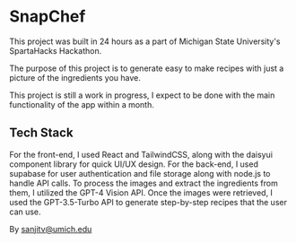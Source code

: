 # SnapChef

This project was built in 24 hours as a part of Michigan State University's SpartaHacks Hackathon. 

The purpose of this project is to generate easy to make recipes with just a picture of the ingredients you have. 

This project is still a work in progress, I expect to be done with the main functionality of the app within a month. 

## Tech Stack

For the front-end, I used React and TailwindCSS, along with the daisyui component library for quick UI/UX design. 
For the back-end, I used supabase for user authentication and file storage along with node.js to handle API calls. 
To process the images and extract the ingredients from them, I utilized the GPT-4 Vision API. Once the images were retrieved, I used the GPT-3.5-Turbo API to generate step-by-step recipes that the user can use. 

By <sanjitv@umich.edu>
